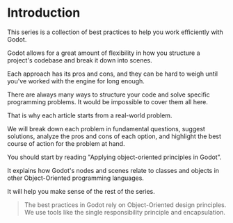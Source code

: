 # Introduction

This series is a collection of best practices to help you work efficiently with Godot.

Godot allows for a great amount of flexibility in how you structure a project's codebase and break it down into scenes.

Each approach has its pros and cons, and they can be hard to weigh until you've worked with the engine for long enough.

There are always many ways to structure your code and solve specific programming problems. It would be impossible to cover them all here.


That is why each article starts from a real-world problem.

We will break down each problem in fundamental questions, suggest solutions, analyze the pros and cons of each option, and highlight the best course of action for the problem at hand.


You should start by reading "Applying object-oriented principles in Godot".

It explains how Godot's nodes and scenes relate to classes and objects in other Object-Oriented programming languages.

It will help you make sense of the rest of the series.


> The best practices in Godot rely on Object-Oriented design principles. We use tools like the single responsibility principle and encapsulation.


